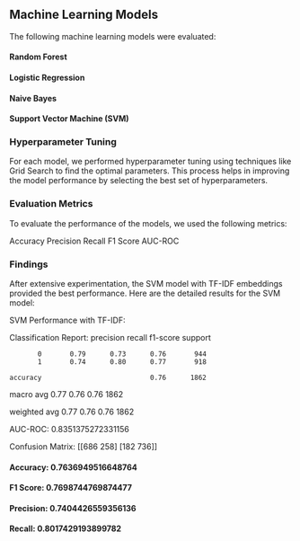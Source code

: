 ## Machine Learning Models
The following machine learning models were evaluated:

#### Random Forest
#### Logistic Regression
#### Naive Bayes
#### Support Vector Machine (SVM)


### Hyperparameter Tuning
For each model, we performed hyperparameter tuning using techniques like Grid Search to find the optimal parameters. This process helps in improving the model performance by selecting the best set of hyperparameters.

### Evaluation Metrics
To evaluate the performance of the models, we used the following metrics:

Accuracy
Precision
Recall
F1 Score
AUC-ROC


### Findings
After extensive experimentation, the SVM model with TF-IDF embeddings provided the best performance. Here are the detailed results for the SVM model:

SVM Performance with TF-IDF:

Classification Report:
               precision    recall  f1-score   support

           0       0.79      0.73      0.76       944
           1       0.74      0.80      0.77       918

    accuracy                           0.76      1862
    
   macro avg       0.77      0.76      0.76      1862
   
weighted avg       0.77      0.76      0.76      1862


AUC-ROC: 0.8351375272331156

Confusion Matrix:
 [[686 258]
 [182 736]]

#### Accuracy: 0.7636949516648764 
#### F1 Score: 0.7698744769874477

#### Precision: 0.7404426559356136

#### Recall: 0.8017429193899782
